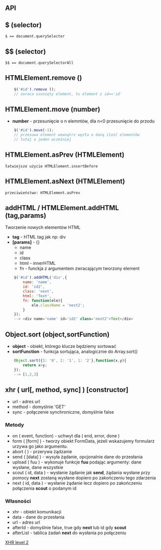 ## API

## $ (selector)
	$ == document.querySelector

## $$ (selector)
	$$ == document.querySelectorAll

## HTMLElement.remove ()
``` js
	$('#id').remove ();
	// zwraca usunięty element, tu element z id=='id'
```
## HTMLElement.move (number)
* **number** - przesunięcie o n elemntów, dla n<0 przesunięcie do przodu

``` js
 	$('#id').move(-1);
 	// przesuwa element wewnątrz węzła o daną ilość elementów
 	// tutaj o jeden wcześniej
```

## HTMLElement.asPrev (HTMLElement)
	łatwiejsze użycie HTMLElement.insertBefore

## HTMLElement.asNext (HTMLElement)
	przeciwieństwo: HTMLElement.asPrev

## addHTML / HTMLElement.addHTML (tag,params)
Tworzenie nowych elementów HTML
* **tag** - HTML tag jak np: div
* **[params]** - {}
	* name
	* id
	* class
	* html - innerHTML
	* fn - funckja z argumentem zwracającym tworzony element

``` js
	$('#id').addHTML('div',{
		name: 'name',
		id: 'id2',
		class: 'next',
		html: 'Text',
		fn: function(ele){
			ele.className = 'next2';
		}
	});
	--> <div name='name' id='id2' class='next2'>Text</div>
```

## Object.sort (object,sortFunction)
* **object** - obiekt, którego klucze będziemy sortować
* **sortFunction** - funkcja sortująca, analogicznie do Array.sort()

``` js
	Object.sort({3: '0', 2: '1', 1: '2'},function(x,y){
		return x>y;
	});
	--> [1,2,3]
```

## xhr ( url[, method, sync] ) [constructor]
* url - adres url
* method - domyślnie 'GET'
* sync - połączenie synchroniczne, domyślnie false

### Metody
* on ( event, function) - uchwyt dla ( end, error, done )
* form ( [form] ) - tworzy obiekt FormData, jeżeli wskazujemy formularz urzywa go jako argumentu.
* abort ( ) - przerywa żądzanie
* send ( [data] ) - wysyła żądanie, opcjonalnie dane do przesłania
* upload ( fuu ) - wykonuje funkcje **fuu** podając argumenty: dane wysłane, dane wszystkie
* scout ( id, data ) - wysłanie żądanie jak **send**, żądania wysłane przy pomocy **next** zostaną wysłane dopiero po zakończeniu tego zdarzenia
* next ( id, data ) - wysłanie żądanie lecz dopiero po zakończeniu połączenia **scout** o podanym id

### Własności
* xhr - obiekt komunikacji
* data - dane do przesłania
* url - adres url
* afterId - domyślnie false, true gdy **next** lub id gdy **scout**
* afterList - tablica żadań **next** do wysłania po połączeniu

[XHR level 2](http://www.html5rocks.com/en/tutorials/file/xhr2/)